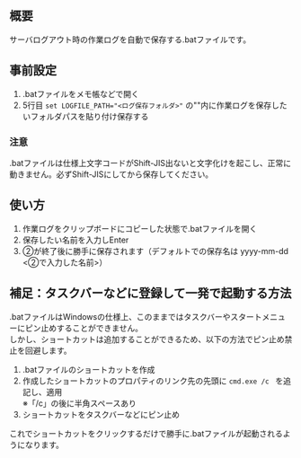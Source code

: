 ## 概要
サーバログアウト時の作業ログを自動で保存する.batファイルです。

## 事前設定
1. .batファイルをメモ帳などで開く  
2. 5行目 `set LOGFILE_PATH="<ログ保存フォルダ>"` の""内に作業ログを保存したいフォルダパスを貼り付け保存する
### 注意
.batファイルは仕様上文字コードがShift-JIS出ないと文字化けを起こし、正常に動きません。必ずShift-JISにしてから保存してください。

## 使い方
1. 作業ログをクリップボードにコピーした状態で.batファイルを開く  
2. 保存したい名前を入力しEnter  
3. ②が終了後に勝手に保存されます（デフォルトでの保存名は yyyy-mm-dd <②で入力した名前>）

## 補足：タスクバーなどに登録して一発で起動する方法
.batファイルはWindowsの仕様上、このままではタスクバーやスタートメニューにピン止めすることができません。  
しかし、ショートカットは追加することができるため、以下の方法でピン止め禁止を回避します。  

1. .batファイルのショートカットを作成  
2. 作成したショートカットのプロパティのリンク先の先頭に `cmd.exe /c ` を追記し、適用  
※「/c」の後に半角スペースあり
3. ショートカットをタスクバーなどにピン止め  

これでショートカットをクリックするだけで勝手に.batファイルが起動されるようになります。
